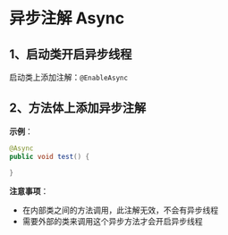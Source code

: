# 异步注解 Async

## 1、启动类开启异步线程

启动类上添加注解：`@EnableAsync`



## 2、方法体上添加异步注解

**示例**：

```java
@Async
public void test() {
  
}
```



**注意事项**：

- 在内部类之间的方法调用，此注解无效，不会有异步线程
- 需要外部的类来调用这个异步方法才会开启异步线程

